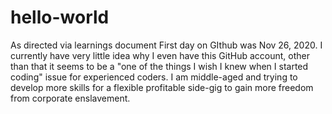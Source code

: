# hello-world
As directed via learnings document
First day on GIthub was Nov 26, 2020.  I currently have very little idea why I even have this GitHub account, other than that it seems to be a "one of the things I wish I knew when I started coding" issue for experienced coders.  I am middle-aged and trying to develop more skills for a flexible profitable side-gig to gain more freedom from corporate enslavement.  
